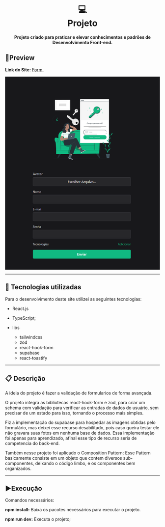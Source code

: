 <h1 align="center">
  💻<br>Projeto
</h1>
<h4 align="center">
  Projeto criado para praticar e elevar conhecimentos e padrões de Desenvolvimento Front-end.
</h4>



## 🔎Preview



 <span><b>Link do Site:</b></span>  <a target="_blank" href='https://main--lambent-kataifi-b45a4e.netlify.app/'> Form </a>





<div align="center">
<img align="center"  src="./preview/preview.PNG" alt="Foto de preview do site, versão desktop."/>
</div>





---

## 💼 Tecnologias utilizadas

Para o desenvolvimento deste site utilizei as seguintes tecnologias:

- React.js

- TypeScript;

- libs

  - tailwindcss
  - zod
  - react-hook-form
  - supabase
  - react-toastify

  

---

## 📋 Descrição



<p>A ideia do projeto é fazer a validação de formularios de forma avançada.</p>
<p>O projeto integra as bibliotecas react-hook-form e zod, para criar um schema com validação para verificar as entradas de dados do usuário, sem precisar de um estado para isso, tornando o processo mais simples.</p>
<p>Fiz a implementação do supabase para hospedar as imagens obtidas pelo formulário, mas deixei esse recurso desabilitado, pois caso queira testar ele não gravara suas fotos em nenhuma base de dados. Essa implementação foi apenas para aprendizado, afinal esse tipo de recurso seria de competencia do back-end.</p>
<p>Também nesse projeto foi aplicado o Composition Pattern; Esse Pattern basicamente consiste em um objeto que contem diversos sub-componentes, deixando o código limbo, e os componentes bem organizados.</p>







---

## ▶Execução

Comandos necessários:

**npm install:** Baixa os pacotes necessários para executar o projeto. 

**npm run dev:** Executa o projeto;


